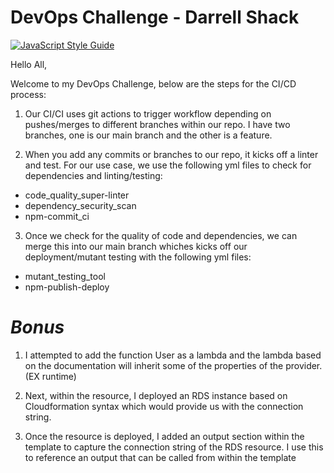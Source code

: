 # DevOps Challenge - Darrell Shack

[![JavaScript Style Guide](https://img.shields.io/badge/code_style-standard-brightgreen.svg)](https://standardjs.com)

Hello All,

Welcome to my DevOps Challenge, below are the steps for the CI/CD process:

1. Our CI/CI uses git actions to trigger workflow depending on pushes/merges to different branches within our repo. I have two branches, one is our main branch and the other is a feature.

2. When you add any commits or branches to our repo, it kicks off a linter and test. For our use case, we use the following yml files to check for dependencies and linting/testing:

- code_quality_super-linter
- dependency_security_scan
- npm-commit_ci

3. Once we check for the quality of code and dependencies, we can merge this into our main branch whiches kicks off our deployment/mutant testing with the following yml files:

- mutant_testing_tool
- npm-publish-deploy

# *Bonus*

1. I attempted to add the function User as a lambda and the lambda based on the documentation will inherit some of the properties of the provider. (EX runtime)

2. Next, within the resource, I deployed an RDS instance based on Cloudformation syntax which would provide us with the connection string.

3. Once the resource is deployed, I added an output section within the template to capture the connection string of the RDS resource. I use this to reference an output that can be called from within the template
